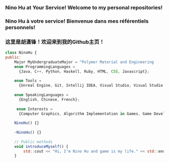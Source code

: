 ### Nino Hu at Your Service! Welcome to my personal repositories!
### Nino Hu à votre service! Bienvenue dans mes référentiels personnels!
### 这里是胡潇锋！欢迎来到我的Github主页！

```javascript
class NinoHu {
public:
    Major MyUndergraduateMajor = "Polymer Material and Engineering
    enum ProgrammingLanguages = 
      {Java, C++, Python, Haskell, Ruby, HTML, CSS, Javascript};
  
    enum Tools = 
      {Unreal Engine, Git, Intellij IDEA, Visual Studio, Visual Studio Code, Adobe Ps/Pr/Ae/Au, Office 365};
  
    enum SpeakingLanguages = 
      {English, Chinese, French};
    
     enum Interests = 
      {Computer Graphics, Algorithm Implementation in Games, Game Development, Game Design, Playing All Kinds of Games};
    
    NinoHu() {}
    
    ~NinoHu() {}
    
    // Public methods
    void introduceMyself() {
        std::cout << "Hi, I'm Nino Hu and game is my life." << std::endl;
    }
```

